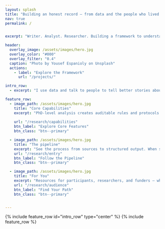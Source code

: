 ```yaml
---
layout: splash
title: "Building an honest record — from data and the people who lived it"
nav: true
permalink: /


excerpt: "Writer. Analyst. Researcher. Building a framework to understand institutional response to critical incidents."

header:
  overlay_image: /assets/images/hero.jpg
  overlay_color: "#000"
  overlay_filter: "0.4"
  caption: "Photo by Yousef Espanioly on Unsplash"
  actions:
    - label: "Explore the Framework"
      url: "/projects/"

intro_row:
  - excerpt: "I use data and talk to people to tell better stories about public institutions. Currently researching deficiencies in university response to identity-based harm, protest-related activity, TPM violations, and campus safety failures."

feature_row:
  - image_path: /assets/images/hero.jpg
    title: "Core Capabilities"
    excerpt: "PhD-level analysis creates auditable rules and protocols for AI-assisted incident processing. Student interviews provide insight into their lived experience and aid in filling record gaps."
    
    url: "/research/capabilities"
    btn_label: "Explore Core Features"
    btn_class: "btn--primary"

  - image_path: /assets/images/hero.jpg
    title: "The pipeline"
    excerpt: "See the process from sources to structured output. When source documents fall short, questions turn into FOIA requests, comment outreach, and interviews with the people involved."
    url: "/research/entry"
    btn_label: "Follow the Pipeline"
    btn_class: "btn--primary"

  - image_path: /assets/images/hero.jpg
    title: "For You"
    excerpt: "Resources for participants, researchers, and funders — whether you want to share your story, study institutional response, or invest in change, this platform is built to support clarity, care, and impact."
    url: "/research/audience"
    btn_label: "Find Your Path"
    btn_class: "btn--primary"


---
```


{% include feature_row id="intro_row" type="center" %}
{% include feature_row %}

